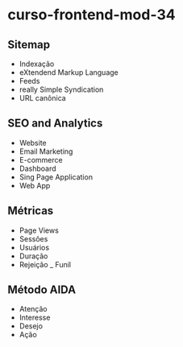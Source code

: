 # curso-frontend-mod-34

## Sitemap
- Indexação
- eXtendend Markup Language
- Feeds
- really Simple Syndication
- URL canônica

## SEO and Analytics
- Website
- Email Marketing
- E-commerce
- Dashboard
- Sing Page Application
- Web App

## Métricas
- Page Views
- Sessôes
- Usuários
- Duração
- Rejeição
_ Funil

## Método AIDA
- Atenção
- Interesse
- Desejo
- Ação




 

 
